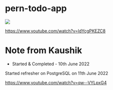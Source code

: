 # pern-todo-app

<img src="https://www.freecodecamp.org/news/content/images/size/w2000/2020/03/PERN.png" />

https://www.youtube.com/watch?v=ldYcgPKEZC8

# Note from Kaushik
 - Started & Completed - 10th June 2022

Started refresher on PostgreSQL on 11th June 2022

https://www.youtube.com/watch?v=qw--VYLpxG4